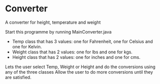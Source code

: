 # Converter
A converter for height, temperature and weight

Start this programme by running MainConverter.java

- Temp class that has 3 values: one for Fahrenheit, one for Celsius and one for Kelvin. 
- Weight class that has 2 values: one for lbs and one for kgs.
- Height class that has 2 values: one for inches and one for cms.

Lets the user select Temp, Weight or Height and do the conversions using any of the three classes
Allow the user to do more conversions until they are satisfied.



